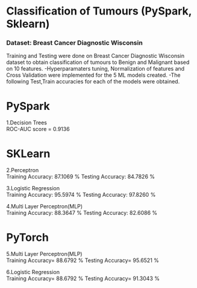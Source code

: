 
# Classification of Tumours (PySpark, Sklearn)

### Dataset: Breast Cancer Diagnostic Wisconsin

Training and Testing were done on Breast Cancer Diagnostic Wisconsin dataset to obtain classification of tumours to Benign and Malignant based on 10 features.
-Hyperparamaters tuning, Normalization of features and Cross Validation were implemented for the 5 ML models created.
-The following Test,Train accuracies for each of the models were obtained.

# PySpark
1.Decision Trees               
ROC-AUC score = 0.9136

# SKLearn
2.Perceptron                            
Training Accuracy: 87.1069 %            Testing Accuracy: 84.7826 %   

3.Logistic Regression  
Training Accuracy: 95.5974 %            Testing Accuracy: 97.8260 %

4.Multi Layer Perceptron(MLP)  
Training Accuracy: 88.3647 %            Testing Accuracy: 82.6086 %


# PyTorch
5.Multi Layer Perceptron(MLP)     
Training Accuracy= 88.6792 %            Testing Accuracy= 95.6521 % 

6.Logistic Regression    
Training Accuracy= 88.6792 %            Testing Accuracy= 91.3043 %
